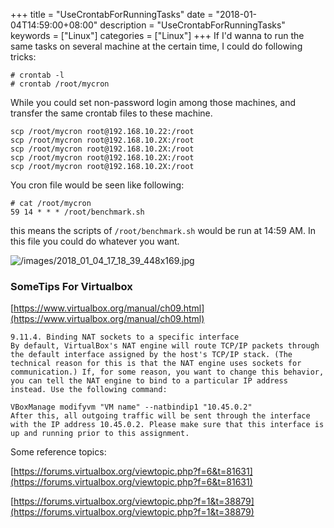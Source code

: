 +++
title = "UseCrontabForRunningTasks"
date = "2018-01-04T14:59:00+08:00"
description = "UseCrontabForRunningTasks"
keywords = ["Linux"]
categories = ["Linux"]
+++
If I'd wanna to run the same tasks on several machine at the certain time, I
could do following tricks:    

```
# crontab -l
# crontab /root/mycron
```
While you could set non-password login among those machines, and transfer the
same crontab files to these machine.    

```
scp /root/mycron root@192.168.10.22:/root
scp /root/mycron root@192.168.10.2X:/root
scp /root/mycron root@192.168.10.2X:/root
scp /root/mycron root@192.168.10.2X:/root
scp /root/mycron root@192.168.10.2X:/root
```
You cron file would be seen like following:    

```
# cat /root/mycron
59 14 * * * /root/benchmark.sh
```
this means the scripts of `/root/benchmark.sh` would be run at 14:59 AM. In
this file you could do whatever you want.    

![/images/2018_01_04_17_18_39_448x169.jpg](/images/2018_01_04_17_18_39_448x169.jpg)

### SomeTips For Virtualbox
[https://www.virtualbox.org/manual/ch09.html](https://www.virtualbox.org/manual/ch09.html)    

```
9.11.4. Binding NAT sockets to a specific interface
By default, VirtualBox's NAT engine will route TCP/IP packets through the default interface assigned by the host's TCP/IP stack. (The technical reason for this is that the NAT engine uses sockets for communication.) If, for some reason, you want to change this behavior, you can tell the NAT engine to bind to a particular IP address instead. Use the following command:

VBoxManage modifyvm "VM name" --natbindip1 "10.45.0.2"
After this, all outgoing traffic will be sent through the interface with the IP address 10.45.0.2. Please make sure that this interface is up and running prior to this assignment.
```

Some reference topics:    

[https://forums.virtualbox.org/viewtopic.php?f=6&t=81631](https://forums.virtualbox.org/viewtopic.php?f=6&t=81631)    

[https://forums.virtualbox.org/viewtopic.php?f=1&t=38879](https://forums.virtualbox.org/viewtopic.php?f=1&t=38879)    
